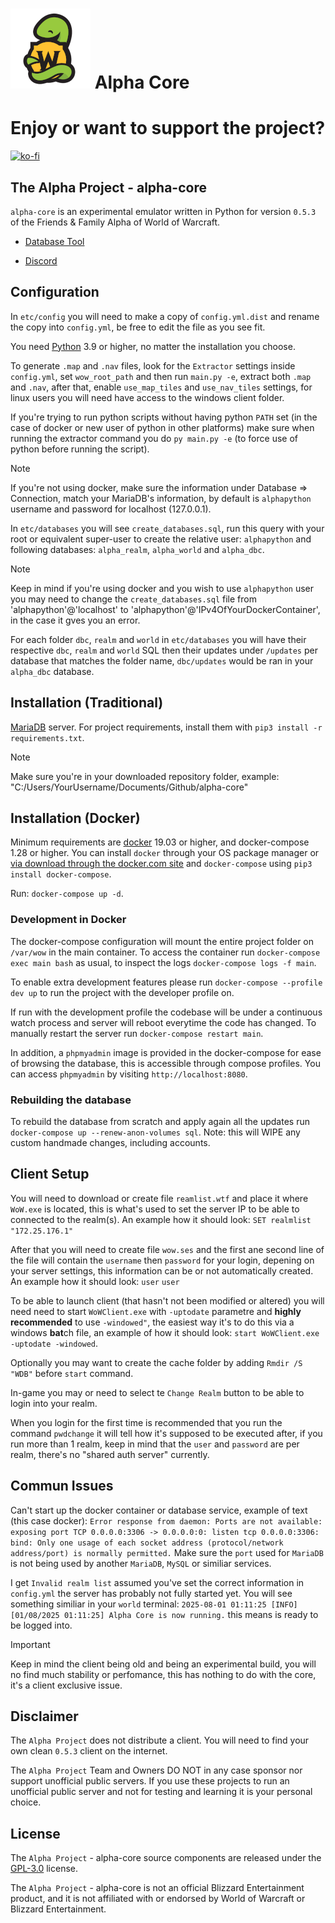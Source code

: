 # ![logo](.github/logo-small.png) Alpha Core


# Enjoy or want to support the project?

[![ko-fi](https://www.ko-fi.com/img/githubbutton_sm.svg)](https://ko-fi.com/R6R21LO82)


## The Alpha Project - alpha-core

`alpha-core` is an experimental emulator written in Python for version `0.5.3` of the Friends & Family Alpha of World of Warcraft.

- [Database Tool](https://db.thealphaproject.eu/)

- [Discord](https://discord.gg/RzBMAKU)


## Configuration

In `etc/config` you will need to make a copy of `config.yml.dist` and rename the copy into `config.yml`, be free to edit the file as you see fit.

You need [Python](https://www.python.org/downloads/) 3.9 or higher, no matter the installation you choose.

To generate `.map` and `.nav` files, look for the `Extractor` settings inside `config.yml`, set `wow_root_path` and then run `main.py -e`, extract both `.map` and `.nav`, after that, enable `use_map_tiles` and `use_nav_tiles` settings, for linux users you will need have access to the windows client folder.

If you're trying to run python scripts without having python `PATH` set (in the case of docker or new user of python in other platforms) make sure when running the extractor command you do `py main.py -e` (to force use of python before running the script).

> [!NOTE]  
> If you're not using docker, make sure the information under Database => Connection, match your MariaDB's information, by default is `alphapython` username and password for localhost (127.0.0.1).

In `etc/databases` you will see `create_databases.sql`, run this query with your root or equivalent super-user to create the relative user: `alphapython` and following databases: `alpha_realm`, `alpha_world` and `alpha_dbc`.

> [!NOTE]  
> Keep in mind if you're using docker and you wish to use `alphapython` user you may need to change the `create_databases.sql` file from 'alphapython'@'localhost' to 'alphapython'@'IPv4OfYourDockerContainer', in the case it gves you an error.

For each folder `dbc`, `realm` and `world` in `etc/databases` you will have their respective `dbc`, `realm` and `world` SQL then their updates under `/updates` per database that matches the folder name, `dbc/updates` would be ran in your `alpha_dbc` database.


## Installation (Traditional)
[MariaDB](https://mariadb.org/download/) server. For project requirements, install them with `pip3 install -r requirements.txt`.

> [!NOTE]  
> Make sure you're in your downloaded repository folder, example:
> "C:/Users/YourUsername/Documents/Github/alpha-core"


## Installation (Docker)

Minimum requirements are [docker](https://www.docker.com/products/docker-desktop/) 19.03 or higher, and docker-compose 1.28 or higher. 
You can install `docker` through your OS package manager or [via download through the docker.com site](https://docs.docker.com/engine/install/) and `docker-compose` using `pip3 install docker-compose`.

Run: `docker-compose up -d`.


### Development in Docker

The docker-compose configuration will mount the entire project folder on `/var/wow` in the main container. To access the container run `docker-compose exec main bash` as usual, to inspect the logs `docker-compose logs -f main`.

To enable extra development features please run `docker-compose --profile dev up` to run the project with the developer profile on.

If run with the development profile the codebase will be under a continuous watch process and server will reboot everytime the code has changed. To manually restart the server run `docker-compose restart main`.

In addition, a `phpmyadmin` image is provided in the docker-compose for ease of browsing the database, this is accessible through compose profiles. 
You can access `phpmyadmin` by visiting `http://localhost:8080`.


### Rebuilding the database

To rebuild the database from scratch and apply again all the updates run  `docker-compose up --renew-anon-volumes sql`. Note: this will WIPE any custom handmade changes, including accounts.

## Client Setup

You will need to download or create file `reamlist.wtf` and place it where `WoW.exe` is located, this is what's used to set the server IP to be able to connected to the realm(s).
An example how it should look: `SET realmlist "172.25.176.1"`

After that you will need to create file `wow.ses` and the first ane second line of the file will contain the `username` then `password` for your login, depening on your server settings, this information can be or not automatically created. 
An example how it should look: 
`user`
`user`

To be able to launch client (that hasn't not been modified or altered) you will need need to start `WoWClient.exe` with `-uptodate` parametre and **highly recommended** to use `-windowed"`, the easiest way it's to do this via a windows **bat**ch file, an example of how it should look:
`start WoWClient.exe -uptodate -windowed`.

Optionally you may want to create the cache folder by adding `Rmdir /S "WDB"` before `start` command.

In-game you may or need to select te `Change Realm` button to be able to login into your realm.

When you login for the first time is recommended that you run the command `pwdchange` it will tell how it's supposed to be executed after, if you run more than 1 realm, keep in mind that the `user` and `password` are per realm, there's no "shared auth server" currently.


## Commun Issues

Can't start up the docker container or database service, example of text (this case docker):
`Error response from daemon: Ports are not available: exposing port TCP 0.0.0.0:3306 -> 0.0.0.0:0: listen tcp 0.0.0.0:3306: bind: Only one usage of each socket address (protocol/network address/port) is normally permitted.`
Make sure the `port` used for `MariaDB` is not being used by another `MariaDB`, `MySQL` or similiar services.

I get `Invalid realm list` assumed you've set the correct information in `config.yml` the server has probably not fully started yet.
You will see something similiar in your `world` terminal: `2025-08-01 01:11:25 [INFO] [01/08/2025 01:11:25] Alpha Core is now running.` this means is ready to be logged into.

> [!IMPORTANT]  
> Keep in mind the client being old and being an experimental build, you will no find much stability or perfomance, this has nothing to do with the core, it's a client exclusive issue.

## Disclaimer

The `Alpha Project` does not distribute a client. You will need to find your own clean `0.5.3` client on the internet.

The `Alpha Project` Team and Owners DO NOT in any case sponsor nor support unofficial public servers. If you use these projects to run an unofficial public server and not for testing and learning it is your personal choice.


## License

The `Alpha Project` - alpha-core source components are released under the [GPL-3.0](https://www.gnu.org/licenses/gpl-3.0.en.html) license.

The `Alpha Project` - alpha-core is not an official Blizzard Entertainment product, and it is not affiliated with or endorsed by World of Warcraft or Blizzard Entertainment.
